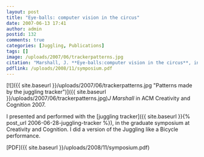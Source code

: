 ```yaml
---
layout: post
title: "Eye-balls: computer vision in the circus"
date: 2007-06-13 17:41
author: admin
postid: 132
comments: true
categories: [Juggling, Publications]
tags: []
image: /uploads/2007/06/trackerpatterns.jpg
citation: "Marshall, J. **Eye-balls:computer vision in the circus**, in ACM Creativity & Cognition 2007, Washington DC (2007)"
pdflink: /uploads/2008/11/symposium.pdf
---
```

[![]({{ site.baseurl }}/uploads/2007/06/trackerpatterns.jpg "Patterns made by the juggling tracker")]({{ site.baseurl }}/uploads/2007/06/trackerpatterns.jpg)*J Marshall* in ACM Creativity and Cognition 2007.

I presented and performed with the [juggling tracker]({{ site.baseurl }}{% post_url 2006-06-28-juggling-tracker %}), in the graduate symposium at Creativity and Cognition. I did a version of the Juggling like a Bicycle performance.

[PDF]({{ site.baseurl }}/uploads/2008/11/symposium.pdf)

